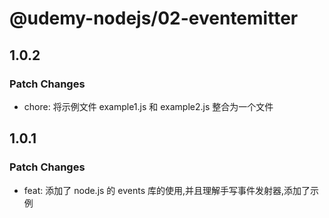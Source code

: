 # @udemy-nodejs/02-eventemitter

## 1.0.2

### Patch Changes

- chore: 将示例文件 example1.js 和 example2.js 整合为一个文件

## 1.0.1

### Patch Changes

- feat: 添加了 node.js 的 events 库的使用,并且理解手写事件发射器,添加了示例

